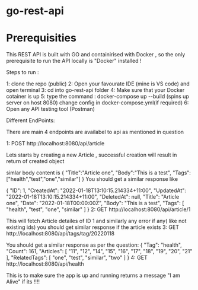 # go-rest-api


# Prerequisities 

This REST API is built with GO and containirised with Docker , so the only prerequisite to run the API locally is "Docker" installed !

Steps to run :

1: clone the repo (public)
2: Open your favourate IDE (mine is VS code) and open terminal
3: cd into go-rest-api folder
4: Make sure that your Docker cotainer is up
5: type the command : docker-compose up --build (spins up server on host 8080) change config in docker-compose.yml(if required)
6: Open any API testing tool (Postman) 

Different EndPoints:

There are main 4 endpoints are availabel to api as mentioned in question

1: POST http://localhost:8080/api/article

Lets starts by creating a new Article , successful creation will result in return of created object

simlar body content is 
{
    "Title":"Article one",
    "Body":"This is a test",
    "Tags":["health","test","one","similar"]
}
You should get a similar response like 

{
    "ID": 1,
    "CreatedAt": "2022-01-18T13:10:15.214334+11:00",
    "UpdatedAt": "2022-01-18T13:10:15.214334+11:00",
    "DeletedAt": null,
    "Title": "Article one",
    "Date": "2022-01-18T00:00:00Z",
    "Body": "This is a test",
    "Tags": [
        "health",
        "test",
        "one",
        "similar"
    ]
}
2: GET http://localhost:8080/api/article/1

This will fetch Article detailes of ID 1 and similarly any error if any( like not existing ids)
you should get similar response if the article exists
3: GET http://localhost:8080/api/tags/tag/20220118

You should get a similar response as per the question:
{
    "Tag": "health",
    "Count": 161,
    "Articles": [
        "11",
        "12",
        "14",
        "15",
        "16",
        "17",
        "18",
        "19",
        "20",
        "21"
    ],
    "RelatedTags": [
        "one",
        "test",
        "similar",
        "two"
    ]
}
4: GET http://localhost:8080/api/health

This is to make sure the app is up and running returns a message "I am Alive" if its !!!!
